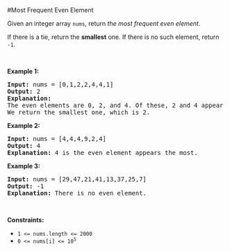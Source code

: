 #Most Frequent Even Element
<p>Given an integer array <code>nums</code>, return <em>the most frequent even element</em>.</p>
<p>If there is a tie, return the <strong>smallest</strong> one. If there is no such element, return <code>-1</code>.</p>
<p> </p>
<p><strong class="example">Example 1:</strong></p>
<pre><strong>Input:</strong> nums = [0,1,2,2,4,4,1]
<strong>Output:</strong> 2
<strong>Explanation:</strong>
The even elements are 0, 2, and 4. Of these, 2 and 4 appear the most.
We return the smallest one, which is 2.</pre>
<p><strong class="example">Example 2:</strong></p>
<pre><strong>Input:</strong> nums = [4,4,4,9,2,4]
<strong>Output:</strong> 4
<strong>Explanation:</strong> 4 is the even element appears the most.
</pre>
<p><strong class="example">Example 3:</strong></p>
<pre><strong>Input:</strong> nums = [29,47,21,41,13,37,25,7]
<strong>Output:</strong> -1
<strong>Explanation:</strong> There is no even element.
</pre>
<p> </p>
<p><strong>Constraints:</strong></p>
<ul>
<li><code>1 &lt;= nums.length &lt;= 2000</code></li>
<li><code>0 &lt;= nums[i] &lt;= 10<sup>5</sup></code></li>
</ul>
